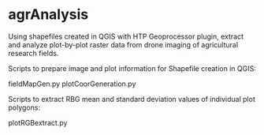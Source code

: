 # agrAnalysis
Using shapefiles created in QGIS with HTP Geoprocessor plugin, extract and analyze plot-by-plot 
raster data from drone imaging of agricultural research fields.

Scripts to prepare image and plot information for Shapefile creation in QGIS:

  fieldMapGen.py
  plotCoorGeneration.py
  
Scripts to extract RBG mean and standard deviation values of individual plot polygons:
  
  plotRGBextract.py
